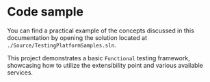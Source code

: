 # Code sample

You can find a practical example of the concepts discussed in this documentation by opening the solution located at `./Source/TestingPlatformSamples.sln`.

This project demonstrates a basic `Functional` testing framework, showcasing how to utilize the extensibility point and various available services.
